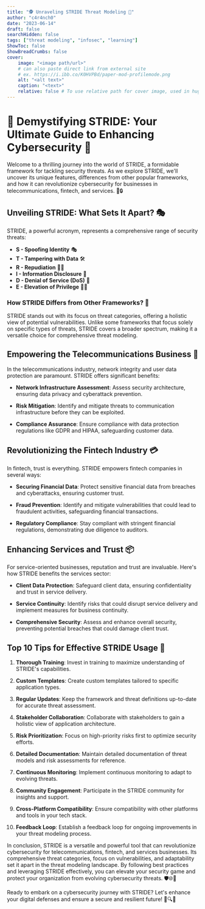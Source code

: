 ```yaml
---
title: "🕵️ Unraveling STRIDE Threat Modeling 🚀"
author: "c4r4nch0"
date: "2023-06-14"
draft: false
searchHidden: false
tags: ["threat modeling", "infosec", "learning"]
ShowToc: false
ShowBreadCrumbs: false
cover:
    image: "<image path/url>"
    # can also paste direct link from external site
    # ex. https://i.ibb.co/K0HVPBd/paper-mod-profilemode.png
    alt: "<alt text>"
    caption: "<text>"
    relative: false # To use relative path for cover image, used in hugo Page-bundles    
---
```


# 🌟 Demystifying STRIDE: Your Ultimate Guide to Enhancing Cybersecurity 🌟

Welcome to a thrilling journey into the world of STRIDE, a formidable framework for tackling security threats. As we explore STRIDE, we'll uncover its unique features, differences from other popular frameworks, and how it can revolutionize cybersecurity for businesses in telecommunications, fintech, and services. 🚀🔒

## Unveiling STRIDE: What Sets It Apart? 🎭

STRIDE, a powerful acronym, represents a comprehensive range of security threats:

- **S - Spoofing Identity** 🎭
- **T - Tampering with Data** 🛠️
- **R - Repudiation** 🙅‍♂️
- **I - Information Disclosure** 📢
- **D - Denial of Service (DoS)** 🚫
- **E - Elevation of Privilege** 🚪🔑

### How STRIDE Differs from Other Frameworks? 🤔

STRIDE stands out with its focus on threat categories, offering a holistic view of potential vulnerabilities. Unlike some frameworks that focus solely on specific types of threats, STRIDE covers a broader spectrum, making it a versatile choice for comprehensive threat modeling.

## Empowering the Telecommunications Business 📡

In the telecommunications industry, network integrity and user data protection are paramount. STRIDE offers significant benefits:

- **Network Infrastructure Assessment**: Assess security architecture, ensuring data privacy and cyberattack prevention.

- **Risk Mitigation**: Identify and mitigate threats to communication infrastructure before they can be exploited.

- **Compliance Assurance**: Ensure compliance with data protection regulations like GDPR and HIPAA, safeguarding customer data.

## Revolutionizing the Fintech Industry 💳

In fintech, trust is everything. STRIDE empowers fintech companies in several ways:

- **Securing Financial Data**: Protect sensitive financial data from breaches and cyberattacks, ensuring customer trust.

- **Fraud Prevention**: Identify and mitigate vulnerabilities that could lead to fraudulent activities, safeguarding financial transactions.

- **Regulatory Compliance**: Stay compliant with stringent financial regulations, demonstrating due diligence to auditors.

## Enhancing Services and Trust 📦

For service-oriented businesses, reputation and trust are invaluable. Here's how STRIDE benefits the services sector:

- **Client Data Protection**: Safeguard client data, ensuring confidentiality and trust in service delivery.

- **Service Continuity**: Identify risks that could disrupt service delivery and implement measures for business continuity.

- **Comprehensive Security**: Assess and enhance overall security, preventing potential breaches that could damage client trust.

## Top 10 Tips for Effective STRIDE Usage 🚀

1. **Thorough Training**: Invest in training to maximize understanding of STRIDE's capabilities.

2. **Custom Templates**: Create custom templates tailored to specific application types.

3. **Regular Updates**: Keep the framework and threat definitions up-to-date for accurate threat assessment.

4. **Stakeholder Collaboration**: Collaborate with stakeholders to gain a holistic view of application architecture.

5. **Risk Prioritization**: Focus on high-priority risks first to optimize security efforts.

6. **Detailed Documentation**: Maintain detailed documentation of threat models and risk assessments for reference.

7. **Continuous Monitoring**: Implement continuous monitoring to adapt to evolving threats.

8. **Community Engagement**: Participate in the STRIDE community for insights and support.

9. **Cross-Platform Compatibility**: Ensure compatibility with other platforms and tools in your tech stack.

10. **Feedback Loop**: Establish a feedback loop for ongoing improvements in your threat modeling process.

In conclusion, STRIDE is a versatile and powerful tool that can revolutionize cybersecurity for telecommunications, fintech, and services businesses. Its comprehensive threat categories, focus on vulnerabilities, and adaptability set it apart in the threat modeling landscape. By following best practices and leveraging STRIDE effectively, you can elevate your security game and protect your organization from evolving cybersecurity threats. 🛡️🌐💼

Ready to embark on a cybersecurity journey with STRIDE? Let's enhance your digital defenses and ensure a secure and resilient future! 🌟🔍🚀